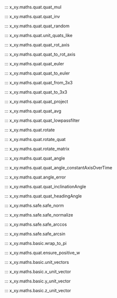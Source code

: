 ::: x_xy.maths.quat.quat_mul

::: x_xy.maths.quat.quat_inv

::: x_xy.maths.quat.quat_random

::: x_xy.maths.quat.unit_quats_like

::: x_xy.maths.quat.quat_rot_axis

::: x_xy.maths.quat.quat_to_rot_axis

::: x_xy.maths.quat.quat_euler

::: x_xy.maths.quat.quat_to_euler

::: x_xy.maths.quat.quat_from_3x3

::: x_xy.maths.quat.quat_to_3x3

::: x_xy.maths.quat.quat_project

::: x_xy.maths.quat.quat_avg

::: x_xy.maths.quat.quat_lowpassfilter

::: x_xy.maths.quat.rotate

::: x_xy.maths.quat.rotate_quat

::: x_xy.maths.quat.rotate_matrix

::: x_xy.maths.quat.quat_angle

::: x_xy.maths.quat.quat_angle_constantAxisOverTime

::: x_xy.maths.quat.angle_error

::: x_xy.maths.quat.quat_inclinationAngle

::: x_xy.maths.quat.quat_headingAngle

::: x_xy.maths.safe.safe_norm

::: x_xy.maths.safe.safe_normalize

::: x_xy.maths.safe.safe_arccos

::: x_xy.maths.safe.safe_arcsin

::: x_xy.maths.basic.wrap_to_pi

::: x_xy.maths.quat.ensure_positive_w

::: x_xy.maths.basic.unit_vectors

::: x_xy.maths.basic.x_unit_vector

::: x_xy.maths.basic.y_unit_vector

::: x_xy.maths.basic.z_unit_vector
